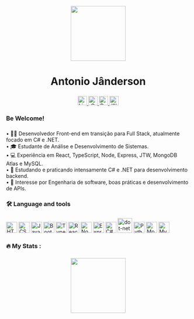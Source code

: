 <div align="center">
  <img height="150" src="https://cdn.pixabay.com/photo/2017/03/06/11/58/space-2121282_1280.jpg"  />
</div>

###

<h1 align="center">Antonio Jânderson</h1>

###
<div align="center">
  <a href="https://www.linkedin.com/in/antonio-j%C3%A2nderson-082b54259/" target="_blank">
    <img src="https://img.shields.io/static/v1?message=LinkedIn&logo=linkedin&label=&color=0077B5&logoColor=white&labelColor=&style=for-the-badge" height="25" alt="LinkedIn logo" />
  </a>
  <a href="mailto:jandersonmachado090@gmail.com" target="_blank">
    <img src="https://img.shields.io/static/v1?message=Gmail&logo=gmail&label=&color=D14836&logoColor=white&labelColor=&style=for-the-badge" height="25" alt="Gmail logo" />
  </a>
  <a href="https://janderson-iota.vercel.app/" target="_blank">
    <img src="https://img.shields.io/static/v1?message=Portfolio&logo=about-dot-me&label=&color=0A66C2&logoColor=white&labelColor=&style=for-the-badge" height="25" alt="Portfolio logo" />
  </a>
  <a href="https://wa.me/5521994707188" target="_blank">
    <img src="https://img.shields.io/static/v1?message=WhatsApp&logo=whatsapp&label=&color=25D366&logoColor=white&labelColor=&style=for-the-badge" height="25" alt="WhatsApp logo" />
  </a>
</div>

###

<h3 align="left">Be Welcome!</h3>

###

<p align="left">
          • 👨‍💻 Desenvolvedor Front-end em transição para Full Stack, atualmente focado em C# e .NET.<br>
          • 🎓 Estudante de Análise e Desenvolvimento de Sistemas.<br>
          • 💻 Experiência em React, TypeScript, Node, Express, JTW, MongoDB Atlas e MySQL.<br>
          • 🧠 Estudando e praticando intensamente C# e .NET para desenvolvimento backend.<br>
          • 🎯 Interesse por Engenharia de software, boas práticas e desenvolvimento de APIs.</p>
          
###

<h3 align="left">🛠 Language and tools</h3>

###

<div align="left">
  <img src="https://cdn.jsdelivr.net/gh/devicons/devicon/icons/html5/html5-original.svg" height="30" alt="HTML" />
  <img src="https://cdn.jsdelivr.net/gh/devicons/devicon/icons/css3/css3-original.svg" height="30" alt="CSS" />
  <img src="https://cdn.jsdelivr.net/gh/devicons/devicon/icons/javascript/javascript-original.svg" height="30" alt="JavaScript" />
  <img src="https://cdn.jsdelivr.net/gh/devicons/devicon/icons/bootstrap/bootstrap-original.svg" height="30" alt="Bootstrap" />
  <img src="https://cdn.jsdelivr.net/gh/devicons/devicon/icons/typescript/typescript-original.svg" height="30" alt="TypeScript" />
  <img src="https://cdn.jsdelivr.net/gh/devicons/devicon/icons/react/react-original.svg" height="30" alt="React" />
  <img src="https://cdn.jsdelivr.net/gh/devicons/devicon/icons/nodejs/nodejs-original.svg" height="30" alt="Node.js" />
  <img src="https://cdn.jsdelivr.net/gh/devicons/devicon/icons/express/express-original.svg" height="30" alt="Express" />
  <img src="https://cdn.jsdelivr.net/gh/devicons/devicon/icons/csharp/csharp-original.svg" height="30" alt="C#" />
  <img src="https://cdn.jsdelivr.net/gh/devicons/devicon/icons/dot-net/dot-net-plain-wordmark.svg" height="40" alt="dot-net logo"  />
  <img src="https://cdn.jsdelivr.net/gh/devicons/devicon/icons/python/python-original.svg" height="30" alt="Python" />
  <img src="https://cdn.jsdelivr.net/gh/devicons/devicon/icons/mongodb/mongodb-original.svg" height="30" alt="MongoDB" />
  <img src="https://cdn.jsdelivr.net/gh/devicons/devicon/icons/mysql/mysql-original.svg" height="30" alt="MySQL" />
</div>

###

<h3 align="left">🔥   My Stats :</h3>

###
<div align="center">
  <img height="150" src="https://media.giphy.com/media/M9gbBd9nbDrOTu1Mqx/giphy.gif"  />
</div>

###
